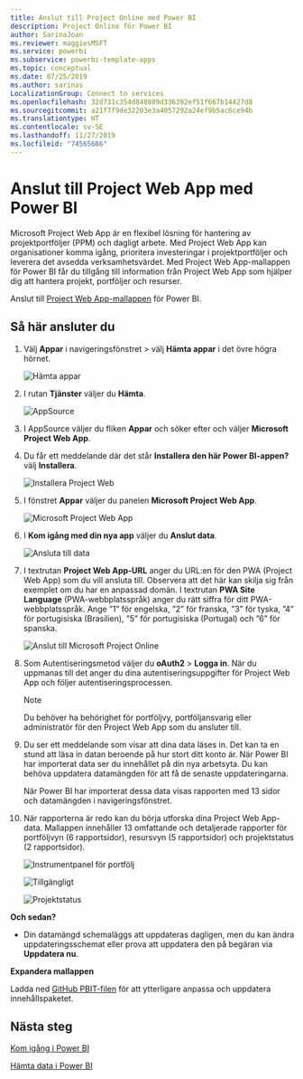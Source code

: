 ```yaml
---
title: Anslut till Project Online med Power BI
description: Project Online för Power BI
author: SarinaJoan
ms.reviewer: maggiesMSFT
ms.service: powerbi
ms.subservice: powerbi-template-apps
ms.topic: conceptual
ms.date: 07/25/2019
ms.author: sarinas
LocalizationGroup: Connect to services
ms.openlocfilehash: 32d731c354d848809d336392ef51f667b14427d8
ms.sourcegitcommit: a21f7f9de32203e3a4057292a24ef9b5ac6ce94b
ms.translationtype: HT
ms.contentlocale: sv-SE
ms.lasthandoff: 11/27/2019
ms.locfileid: "74565686"
---
```

# <a name="connect-to-project-web-app-with-power-bi"></a>Anslut till Project Web App med Power BI
Microsoft Project Web App är en flexibel lösning för hantering av projektportföljer (PPM) och dagligt arbete. Med Project Web App kan organisationer komma igång, prioritera investeringar i projektportföljer och leverera det avsedda verksamhetsvärdet. Med Project Web App-mallappen för Power BI får du tillgång till information från Project Web App som hjälper dig att hantera projekt, portföljer och resurser.

Anslut till [Project Web App-mallappen](https://appsource.microsoft.com/product/power-bi/pbi_msprojectonline.pbi-microsoftprojectwebapp) för Power BI.

## <a name="how-to-connect"></a>Så här ansluter du

1. Välj **Appar** i navigeringsfönstret > välj **Hämta appar** i det övre högra hörnet.

    ![Hämta appar](media/service-connect-to-project-online/GetApps.png)

2. I rutan **Tjänster** väljer du **Hämta**.
   
   ![AppSource](media/service-connect-to-project-online/AppSource.png)
3. I AppSource väljer du fliken **Appar** och söker efter och väljer **Microsoft Project Web App**.
   
4. Du får ett meddelande där det står **Installera den här Power BI-appen?** välj **Installera**. 

   ![Installera Project Web](media/service-connect-to-project-online/ProjectTile.png)
5. I fönstret **Appar** väljer du panelen **Microsoft Project Web App**. 
   
   ![Microsoft Project Web App](media/service-connect-to-project-online/getstarted.png)
6. I **Kom igång med din nya app** väljer du **Anslut data**.
   
   ![Ansluta till data](media/service-connect-to-project-online/mproject.png)
7. I textrutan **Project Web App-URL** anger du URL:en för den PWA (Project Web App) som du vill ansluta till.  Observera att det här kan skilja sig från exemplet om du har en anpassad domän. I textrutan **PWA Site Language** (PWA-webbplatsspråk) anger du rätt siffra för ditt PWA-webbplatsspråk. Ange ”1” för engelska, ”2” för franska, ”3” för tyska, ”4” för portugisiska (Brasilien), ”5” för portugisiska (Portugal) och ”6” för spanska. 
   
   ![Anslut till Microsoft Project Online](media/service-connect-to-project-online/params.png)
8. Som Autentiseringsmetod väljer du **oAuth2** \> **Logga in**. När du uppmanas till det anger du dina autentiseringsuppgifter för Project Web App och följer autentiseringsprocessen.

    > [!NOTE]
    > Du behöver ha behörighet för portföljvy, portföljansvarig eller administratör för den Project Web App som du ansluter till.

9. Du ser ett meddelande som visar att dina data läses in. Det kan ta en stund att läsa in datan beroende på hur stort ditt konto är. När Power BI har importerat data ser du innehållet på din nya arbetsyta. Du kan behöva uppdatera datamängden för att få de senaste uppdateringarna. 

    När Power BI har importerat dessa data visas rapporten med 13 sidor och datamängden i navigeringsfönstret. 

10. När rapporterna är redo kan du börja utforska dina Project Web App-data. Mallappen innehåller 13 omfattande och detaljerade rapporter för portföljvyn (6 rapportsidor), resursvyn (5 rapportsidor) och projektstatus (2 rapportsidor). 

    ![Instrumentpanel för portfölj](media/service-connect-to-project-online/report1.png)
   
    ![Tillgängligt](media/service-connect-to-project-online/report3.png)
   
    ![Projektstatus](media/service-connect-to-project-online/report2.png)

**Och sedan?**

* Din datamängd schemaläggs att uppdateras dagligen, men du kan ändra uppdateringsschemat eller prova att uppdatera den på begäran via **Uppdatera nu**.

**Expandera mallappen**

Ladda ned [GitHub PBIT-filen](https://github.com/OfficeDev/Project-Power-BI-Content-Packs) för att ytterligare anpassa och uppdatera innehållspaketet.

## <a name="next-steps"></a>Nästa steg
[Kom igång i Power BI](service-get-started.md)

[Hämta data i Power BI](service-get-data.md)

